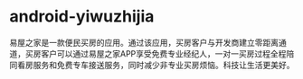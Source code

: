 # android-yiwuzhijia
易屋之家是一款便民买房的应用。通过该应用，买房客户与开发商建立零距离通道，买房客户可以通过易屋之家APP享受免费专业经纪人，一对一买房过程全程陪同看房服务和免费专车接送服务，同时减少非专业买房烦恼。科技让生活更美好。
